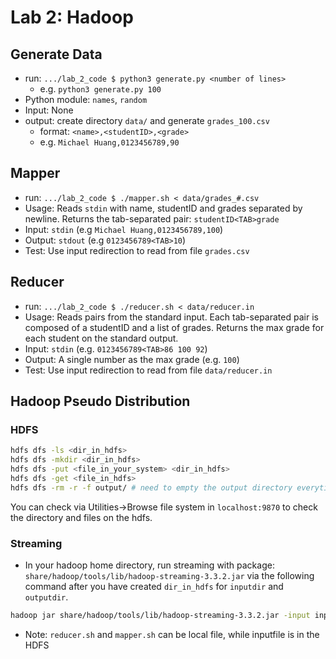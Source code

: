 # Lab 2: Hadoop

## Generate Data

- run: `.../lab_2_code $ python3 generate.py <number of lines>`
  - e.g. `python3 generate.py 100`
- Python module: `names`, `random`
- Input: None
- output: create directory `data/` and generate `grades_100.csv`
  - format: `<name>,<studentID>,<grade>`
  - e.g. `Michael Huang,0123456789,90`

## Mapper

- run: `.../lab_2_code $ ./mapper.sh < data/grades_#.csv`
- Usage: Reads `stdin` with name, studentID and grades separated by newline. Returns the tab-separated pair: `studentID<TAB>grade`
- Input: `stdin` (e.g `Michael Huang,0123456789,100`)
- Output: `stdout` (e.g `0123456789<TAB>10`)
- Test: Use input redirection to read from file `grades.csv`

## Reducer

- run: `.../lab_2_code $ ./reducer.sh < data/reducer.in`
- Usage: Reads pairs from the standard input. Each tab-separated pair is composed of a studentID and a list of grades. Returns the max grade for each student on the standard output.
- Input: `stdin` (e.g. `0123456789<TAB>86 100 92`)
- Output: A single number as the max grade (e.g. `100`)
- Test: Use input redirection to read from file `data/reducer.in`

## Hadoop Pseudo Distribution

### HDFS

```bash
hdfs dfs -ls <dir_in_hdfs>
hdfs dfs -mkdir <dir_in_hdfs>
hdfs dfs -put <file_in_your_system> <dir_in_hdfs>
hdfs dfs -get <file_in_hdfs>
hdfs dfs -rm -r -f output/ # need to empty the output directory everytime rerunning the code
```

You can check via Utilities->Browse file system in `localhost:9870` to check the directory and files on the hdfs.

### Streaming

- In your hadoop home directory, run streaming with package: `share/hadoop/tools/lib/hadoop-streaming-3.3.2.jar` via the following command after you have created `dir_in_hdfs` for `inputdir` and `outputdir`.

```bash
hadoop jar share/hadoop/tools/lib/hadoop-streaming-3.3.2.jar -input inputdir -output outputdir -mapper mapper.sh -reducer reducer.sh -file localdirectorymapper.sh  -file localdirectoryreducer.sh
```

- Note: `reducer.sh` and `mapper.sh` can be local file, while inputfile is in the HDFS
